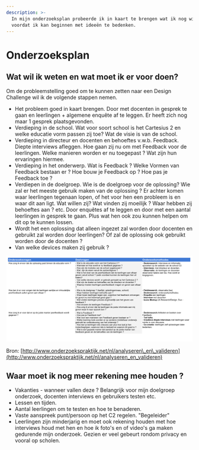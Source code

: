 ```yaml
---
description: >-
  In mijn onderzoeksplan probeerde ik in kaart te brengen wat ik nog wil weten
  voordat ik kan beginnen met ideeën te bedenken.
---
```


# Onderzoeksplan

## Wat wil ik weten en wat moet ik er voor doen?

Om de probleemstelling goed om te kunnen zetten naar een Design Challenge wil ik de volgende stappen nemen. 

* Het probleem goed in kaart brengen. Door met docenten in gesprek te gaan en leerlingen + algemene enquête af te leggen. Er heeft zich nog maar 1 gesprek plaatsgevonden. 
* Verdieping in de school. Wat voor soort school is het Cartesius 2 en welke educatie vorm passen zij toe? Wat de visie is van de school.
* Verdieping in directeur en docenten en behoeftes v.w.b. Feedback. Diepte interviews afleggen. Hoe gaan zij nu om met Feedback voor de leerlingen. Welke manieren worden er nu toegepast ? Wat zijn hun ervaringen hiermee.
* Verdieping in het onderwerp. Wat is Feedback ? Welke Vormen van Feedback bestaan er ? Hoe bouw je Feedback op ? Hoe pas je Feedback toe ?
* Verdiepen in de doelgroep. Wie is de doelgroep voor de oplossing? Wie zal er het meeste gebruik maken van de oplossing ?  Er achter komen waar leerlingen tegenaan lopen, of het voor hen een probleem is en waar dit aan ligt. Wat willen zij? Wat vinden zij moeilijk ? Waar hebben zij behoeftes aan ? etc. Door enquêtes af te leggen en door met een aantal leerlingen in gesprek te gaan. Plus wat hen ook zou kunnen helpen om dit op te kunnen lossen. 
* Wordt het een oplossing dat alleen ingezet zal worden door docenten en gebruikt zal worden door leerlingen? Of zal de oplossing ook gebruikt worden door de docenten ? 
* Van welke devices maken zij gebruik ?



![Onderzoeksvragen Deelvragen Onderzoeksmethodes](../../.gitbook/assets/plan.onderzoek.png)



Bron: [http://www.onderzoekspraktijk.net/nl/analyseren\_en\_valideren](http://www.onderzoekspraktijk.net/nl/analyseren_en_valideren)



## Waar moet ik nog meer rekening mee houden ?

* Vakanties - wanneer vallen deze ? Belangrijk voor mijn doelgroep onderzoek, docenten interviews en gebruikers testen etc. 
* Lessen en tijden.
* Aantal leerlingen om te testen en hoe te benaderen. 
* Vaste aanspreek punt/persoon op het C2 regelen. "Begeleider" 
* Leerlingen zijn minderjarig en moet ook rekening houden met hoe interviews houd met hen en hoe ik foto's en of video's ga maken gedurende mijn onderzoek. Gezien er veel gebeurt rondom privacy en vooral op scholen. 


